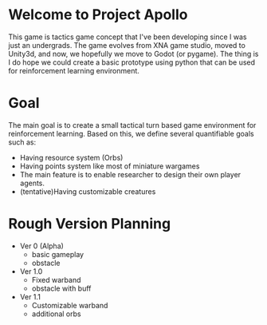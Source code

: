 # Welcome to Project Apollo

This game is tactics game concept that I've been developing since I was just an undergrads. The game evolves from XNA game studio, moved to Unity3d, and now, we hopefully we move to Godot (or pygame). The thing is I do hope we could create a basic prototype using python that can be used for reinforcement learning environment.

# Goal

The main goal is to create a small tactical turn based game environment for reinforcement learning. Based on this, we define several quantifiable goals such as:

- Having resource system (Orbs)
- Having points system like most of miniature wargames
- The main feature is to enable researcher to design their own player agents.
- (tentative)Having customizable creatures 

# Rough Version Planning

- Ver 0 (Alpha)
    - basic gameplay
    - obstacle 
- Ver 1.0 
    - Fixed warband
    - obstacle with buff
- Ver 1.1 
    - Customizable warband
    - additional orbs

